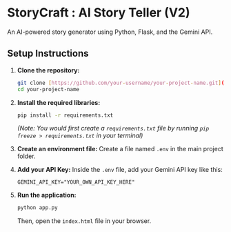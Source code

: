 # StoryCraft : AI Story Teller (V2)

An AI-powered story generator using Python, Flask, and the Gemini API.

## Setup Instructions

1.  **Clone the repository:**

    ```bash
    git clone [https://github.com/your-username/your-project-name.git](https://github.com/your-username/your-project-name.git)
    cd your-project-name
    ```

2.  **Install the required libraries:**

    ```bash
    pip install -r requirements.txt
    ```

    _(Note: You would first create a `requirements.txt` file by running `pip freeze > requirements.txt` in your terminal)_

3.  **Create an environment file:**
    Create a file named `.env` in the main project folder.

4.  **Add your API Key:**
    Inside the `.env` file, add your Gemini API key like this:

    ```
    GEMINI_API_KEY="YOUR_OWN_API_KEY_HERE"
    ```

5.  **Run the application:**
    ```bash
    python app.py
    ```
    Then, open the `index.html` file in your browser.
